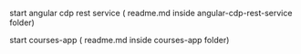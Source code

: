 start angular cdp rest service ( readme.md inside angular-cdp-rest-service folder)

start courses-app ( readme.md inside courses-app folder)
